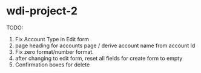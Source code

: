 # wdi-project-2

TODO:
1. Fix Account Type in Edit form
2. page heading for accounts page / derive account name from account Id
3. Fix zero format/number format.
4. after changing to edit form, reset all fields for create form to empty
5. Confirmation boxes for delete
